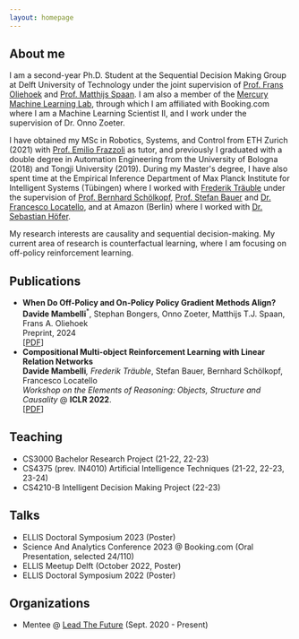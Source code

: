 ```yaml
---
layout: homepage
---
```


## About me

I am a second-year Ph.D. Student at the Sequential Decision Making Group at Delft University of Technology under the joint supervision of [Prof. Frans Oliehoek](https://scholar.google.com/citations?hl=it&user=rSNBJJIAAAAJ) and [Prof. Matthijs Spaan](https://scholar.google.com/citations?hl=it&user=twSIZSEAAAAJ). I am also a member of the [Mercury Machine Learning Lab](https://icai.ai/mercury-machine-learning-lab/), through which I am affiliated with Booking.com where I am a Machine Learning Scientist II, and I work under the supervision of Dr. Onno Zoeter.

I have obtained my MSc in Robotics, Systems, and Control from ETH Zurich (2021) with [Prof. Emilio Frazzoli](https://scholar.google.com/citations?user=8JGG3KcAAAAJ&hl=it&oi=ao) as tutor, and previously I graduated with a double degree in Automation Engineering from the University of Bologna (2018) and Tongji University (2019). During my Master's degree, I have also spent time at the Empirical Inference Department of Max Planck Institute for Intelligent Systems (Tübingen) where I worked with [Frederik Träuble](https://scholar.google.com/citations?user=oc2OOyMAAAAJ&hl=it&oi=ao) under the supervision of [Prof. Bernhard Schölkopf](https://scholar.google.com/citations?user=DZ-fHPgAAAAJ&hl=it), [Prof. Stefan Bauer](https://scholar.google.com/citations?user=O-oICE8AAAAJ&hl=it) and [Dr. Francesco Locatello](https://scholar.google.com/citations?user=wQanfTIAAAAJ&hl=it), and at Amazon (Berlin) where I worked with [Dr. Sebastian Höfer](https://scholar.google.com/citations?hl=it&user=srCW5e4AAAAJ).

My research interests are causality and sequential decision-making. My current area of research is counterfactual learning, where I am focusing on off-policy reinforcement learning.

## Publications
- **When Do Off-Policy and On-Policy Policy Gradient Methods Align?**
  <br>
  **Davide Mambelli**<sup>*</sup>, Stephan Bongers, Onno Zoeter, Matthijs T.J. Spaan, Frans A. Oliehoek
  <br>
  Preprint, 2024
  <br>
  [[PDF]([https://openreview.net/pdf?id=HFUxPr_I5ec](https://arxiv.org/pdf/2402.12034.pdf))]
- **Compositional Multi-object Reinforcement Learning with Linear Relation Networks**
  <br>
  **Davide Mambelli**<sup>*</sup>, Frederik Träuble<sup>*</sup>, Stefan Bauer, Bernhard Schölkopf, Francesco Locatello
  <br>
  _Workshop on the Elements of Reasoning: Objects, Structure and Causality_ @ **ICLR 2022**.
  <br>
  [[PDF](https://openreview.net/pdf?id=HFUxPr_I5ec)]

## Teaching
- CS3000 Bachelor Research Project (21-22, 22-23) 
- CS4375 (prev. IN4010) Artificial Intelligence Techniques (21-22, 22-23, 23-24)
- CS4210-B Intelligent Decision Making Project (22-23)

## Talks
- ELLIS Doctoral Symposium 2023 (Poster)
- Science And Analytics Conference 2023 @ Booking.com (Oral Presentation, selected 24/110)
- ELLIS Meetup Delft (October 2022, Poster)
- ELLIS Doctoral Symposium 2022 (Poster)

## Organizations
- Mentee @ [Lead The Future](https://www.leadthefuture.tech) (Sept. 2020 - Present)
